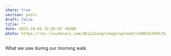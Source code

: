 ```yaml
---
share: true
section: posts
draft: false
title: ""
date: 2023-10-02 12:45:07 +0200
photo: https://res.cloudinary.com/dbi2zounq/image/upload/v1696243493/bqmtqspwxkhaddc24pib.jpg
---
```


What we saw during our morning walk.
